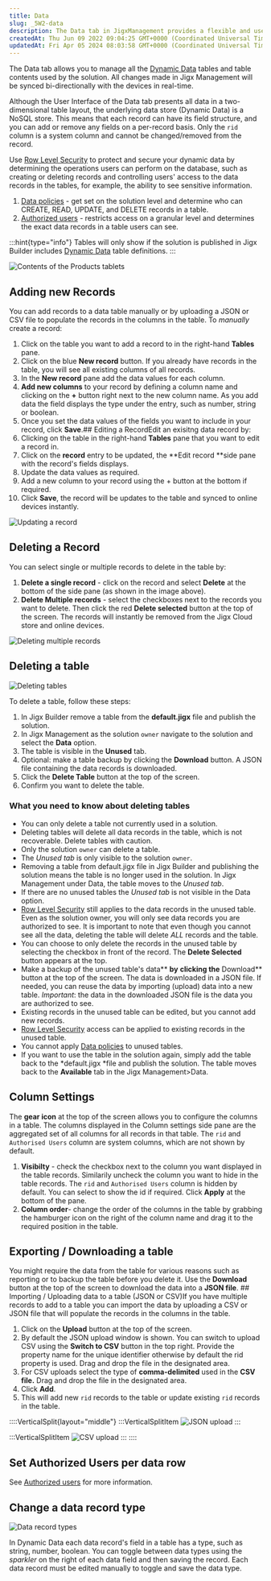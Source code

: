 ```yaml
---
title: Data
slug: _5W2-data
description: The Data tab in JigxManagement provides a flexible and user-friendly interface to manage dynamic data tables. Users can easily add or upload records, edit or delete existing ones, and configure column settings. This document explains the capabilities of t
createdAt: Thu Jun 09 2022 09:04:25 GMT+0000 (Coordinated Universal Time)
updatedAt: Fri Apr 05 2024 08:03:58 GMT+0000 (Coordinated Universal Time)
---
```


The Data tab allows you to manage all the [Dynamic Data](<./../../Building Apps with Jigx/Data/Data Providers/Dynamic Data.md>) tables and table contents used by the solution. All changes made in Jigx Management will be synced bi-directionally with the devices in real-time. 

Although the User Interface of the Data tab presents all data in a two-dimensional table layout, the underlying data store (Dynamic Data) is a NoSQL store. This means that each record can have its field structure, and you can add or remove any fields on a per-record basis. Only the `rid` column is a system column and cannot be changed/removed from the record.

Use [Row Level Security](<./Row Level Security.md>) to protect and secure your dynamic data by determining the operations users can perform on the database, such as creating or deleting records and controlling users' access to the data records in the tables, for example, the ability to see sensitive information.
 1. [Data policies](<./Row Level Security/Data policies.md>) - get set on the solution level and determine who can CREATE, READ, UPDATE, and DELETE records in a table.
 2. [Authorized users](<./Row Level Security/Authorized users.md>) - restricts access on a granular level and determines the exact data records in a table users can see. 

:::hint{type="info"}
Tables will only show if the solution is published in Jigx Builder includes [Dynamic Data](<./../../Building Apps with Jigx/Data/Data Providers/Dynamic Data.md>) table definitions.
:::

![Contents of the Products tablets](https://archbee-image-uploads.s3.amazonaws.com/x7vdIDH6-ScTprfmi2XXX/vLG_i97La3Jsm2i2VwFP9_jm-datal.png "Contents of the Products table")

## Adding new Records
You can add records to a data table manually or by uploading a JSON or CSV file to populate the records in the columns in the table. To *manually* create a record:
1. Click on the table you want to add a record to in the right-hand **Tables** pane.
2. Click on the blue **New record** button. If you already have records in the table, you will see all existing columns of all records.&#x20;
3. In the **New record** pane add the data values for each column.&#x20;
4. **Add new columns** to your record by defining a column name and clicking on the **+** button right next to the new column name. As you add data the field displays the type under the entry, such as number, string or boolean.
5. Once you set the data values of the fields you want to include in your record, click **Save**.## Editing a RecordEdit an exisitng data record by:
1. Clicking on the table in the right-hand **Tables** pane that you want to edit a record in.
2. Click on the **record** entry to be updated, the **Edit record **side pane with the record's fields displays.&#x20;
3. Update the data values as required.&#x20;
4. &#x20;Add a new column to your record using the + button at the bottom if required.&#x20;
5. Click **Save**, the record will be updates to the table and synced to online devices instantly.

![Updating a record](https://archbee-image-uploads.s3.amazonaws.com/x7vdIDH6-ScTprfmi2XXX/OyK-D-REpra9E-gAgWZ_w_jm-editdatal.png "Updating a record")

## Deleting a Record
You can select single or multiple records to delete in the table by:
1) **Delete a single record** - click on the record and select **Delete** at the bottom of the side pane (as shown in the image above).
2) **Delete Multiple records** - select the checkboxes next to the records you want to delete. Then click the red **Delete selected** button at the top of the screen. The records will instantly be removed from the Jigx Cloud store and online devices.

![Deleting multiple records](https://archbee-image-uploads.s3.amazonaws.com/x7vdIDH6-ScTprfmi2XXX/OPX2ZoWZTBXuFkdaOmsSM_jm-deletedatal.png "Deleting multiple records")
## Deleting a table

![Deleting tables](https://archbee-image-uploads.s3.amazonaws.com/x7vdIDH6-ScTprfmi2XXX/rZrpBiZnyf1AO6qI-GR3h_jm-delete-dd-tables.png "Deleting tables")

To delete a table, follow these steps:
1. In Jigx Builder remove a table from the **default.jigx** file and publish the solution.
2. In  Jigx Management  as the solution `owner` navigate to the solution and select the **Data** option.
3. The table is visible in the **Unused** tab.
4. Optional: make a table backup by clicking the **Download** button. A JSON file containing the data records is downloaded.
5. Click the **Delete Table** button at the top of the screen.
6. Confirm you want to delete the table.
### What you need to know about deleting tables
* You can only delete a table not currently used in a solution.&#x20;
* Deleting tables will delete all data records in the table, which is not recoverable. Delete tables with caution.&#x20;
* Only the solution `owner` can delete a table.
* The *Unused tab* is only visible to the solution `owner`.&#x20;
* Removing a table from default.jigx file in Jigx Builder and publishing the solution means the table is no longer used in the solution. In  Jigx Management under Data, the table moves to the *Unused tab*.
* &#x20;If there are no unused tables the *Unused tab* is not visible in the Data option.
* [Row Level Security](docId\:xy4a9JXqIEBPICKan-N0M) still applies to the data records in the unused table. Even as the solution owner, you will only see data records you are authorized to see. It is important to note that even though you cannot see all the data, deleting the table will delete *ALL* records and the table.
* You can choose to only delete the records in the unused table by selecting the checkbox in front of the record. The **Delete Selected** button appears at the top.
* Make a backup of the unused table's data** **by** **clicking the** Download** button at the top of the screen. The data is downloaded in a JSON file. If needed, you can reuse the data by importing (upload) data into a new table. *Important*: the data in the downloaded JSON file is the data you are authorized to see.
* Existing records in the unused table can be edited, but you cannot add new records.
* [Row Level Security](docId\:xy4a9JXqIEBPICKan-N0M) access can be applied to existing records in the unused table.
* You cannot apply [Data policies](docId\:es3EARyGcuVJpv8KFQDx4) to unused tables.
* If you want to use the table in the solution again, simply add the table back to the *default.jigx *file and publish the solution. The table moves back to the **Available** tab in the Jigx Management>Data.&#x20;
## Column Settings
The **gear icon** at the top of the screen allows you to configure the columns in a table. The columns displayed in the Column settings side pane are the aggregated set of all columns for all records in that table. The `rid` and `Authorised Users` column are system columns, which are not shown by default.
 1. **Visibilty** - check the checkbox next  to the column you want displayed in the table records. Similarily uncheck the column you want to hide in the table records. The `rid` and `Authorised Users` column is hidden by default. You can select to show the id if required. Click **Apply** at the bottom of the pane.
 2. **Column order**- change the order of the columns in the table by grabbing the hamburger icon on the right of the column name and drag it to the required position in the table.
 ## Exporting / Downloading a table
 You might require the data from the table for various reasons such as reporting or to backup the table before you delete it. Use the **Download** button at the top of the screen to download the data into a **JSON file**. ## Importing / Uploading data to a table (JSON or CSV)If you have multiple records to add to a table you can import the data by uploading a CSV or JSON file that will populate the records in the columns in the table. 
1. Click on the **Upload** button at the top of the screen.
2. By default the JSON upload window is shown. You can switch to upload CSV using the **Switch to CSV** button in the top right. Provide the property name for the unique identifier otherwise by default the rid property is used. Drag and drop the file in the designated area.&#x20;
3. For CSV uploads select the type of **comma-delimited** used in the **CSV file.** Drag and drop the file in the designated area.&#x20;
4. Click **Add**.
5. This will add new `rid` records to the table or update existing `rid` records in the table.

::::VerticalSplit{layout="middle"}
:::VerticalSplitItem
![JSON upload](https://archbee-image-uploads.s3.amazonaws.com/x7vdIDH6-ScTprfmi2XXX/efNld6uIk2ZFcnXO3osn-_jm-jsonupload.png "JSON upload")
:::

:::VerticalSplitItem
![CSV upload](https://archbee-image-uploads.s3.amazonaws.com/x7vdIDH6-ScTprfmi2XXX/h1PYzElvGBREbM6qfG5Pb_jm-csvupload.png "CSV upload")
:::
::::
## Set Authorized Users per data row
See [Authorized users](<./Row Level Security/Authorized users.md>) for more information.
## Change a data record type

![Data record types](https://archbee-image-uploads.s3.amazonaws.com/x7vdIDH6-ScTprfmi2XXX/cty9dl5ipKSbOno8I_7B5_jm-sparklerdd.gif "Data record types")

In Dynamic Data each data record's field in a table has a type, such as string, number, boolean. You can toggle between data types using the *sparkler* on the right of each data field and then saving the record. Each data record must be edited manually to toggle and save the data type.
